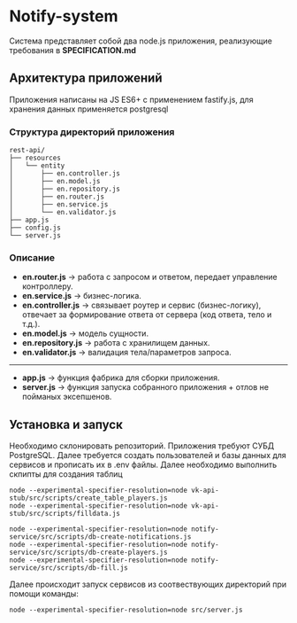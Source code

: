# Notify-system
Система представляет собой два node.js приложения, реализующие требования в **SPECIFICATION.md**

## Архитектура приложений
Приложения написаны на JS ES6+ с применением fastify.js, для хранения данных применяется postgresql

### Структура директорий приложения
```
rest-api/
├── resources
│   └── entity
│       ├── en.controller.js
│       ├── en.model.js
│       ├── en.repository.js
│       ├── en.router.js
│       ├── en.service.js
│       └── en.validator.js
├── app.js
├── config.js
└── server.js
```

### Описание
* **en.router.js** -> работа с запросом и ответом, передает управление контроллеру.
* **en.service.js** -> бизнес-логика.
* **en.controller.js** -> связывает роутер и сервис (бизнес-логику), отвечает за формирование ответа от сервера (код ответа, тело и т.д.).
* **en.model.js** -> модель сущности.
* **en.repository.js** -> работа с хранилищем данных.
* **en.validator.js** -> валидация тела/параметров запроса.
---
* **app.js** -> функция фабрика для сборки приложения.
* **server.js** -> функция запуска собранного приложения + отлов не пойманых эксепшенов.

## Установка и запуск
Необходимо склонировать репозиторий. Приложения требуют СУБД PostgreSQL.
Далее требуется создать пользователей и базы данных для сервисов и прописать их в .env файлы.
Далее необходимо выполнить скпипты для создания таблиц
```
node --experimental-specifier-resolution=node vk-api-stub/src/scripts/create_table_players.js
node --experimental-specifier-resolution=node vk-api-stub/src/scripts/filldata.js

node --experimental-specifier-resolution=node notify-service/src/scripts/db-create-notifications.js
node --experimental-specifier-resolution=node notify-service/src/scripts/db-create-players.js
node --experimental-specifier-resolution=node notify-service/src/scripts/db-fill.js
```

Далее происходит запуск сервисов из соотвествующих директорий при помощи команды:
```
node --experimental-specifier-resolution=node src/server.js
```
